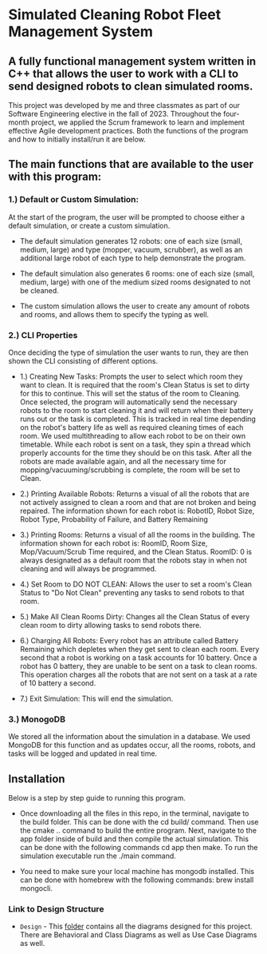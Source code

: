 # Simulated Cleaning Robot Fleet Management System

## A fully functional management system written in C++ that allows the user to work with a CLI to send designed robots to clean simulated rooms.

This project was developed by me and three classmates as part of our Software Engineering elective  in the fall of 2023. Throughout the four-month project, we applied the Scrum framework to learn and implement effective Agile development practices. Both the functions of the program and how to initially install/run it are below. 

## The main functions that are available to the user with this program:

### 1.) Default or Custom Simulation: 
At the start of the program, the user will be prompted to choose either a default simulation, or create a custom simulation.

* The default simulation generates 12 robots: one of each size (small, medium, large) and type (mopper, vacuum, scrubber), as well as an additional large robot of each type to help demonstrate the program.
  
* The default simulation also generates 6 rooms: one of each size (small, medium, large) with one of the medium sized rooms designated to not be cleaned.
  
* The custom simulation allows the user to create any amount of robots and rooms, and allows them to specify the typing as well.

### 2.) CLI Properties
Once deciding the type of simulation the user wants to run, they are then shown the CLI consisting of different options. 

* 1.) Creating New Tasks: Prompts the user to select which room they want to clean. It is required that the room's Clean Status is set to dirty for this to continue. This will set the status of the room to Cleaning. Once selected, the program will automatically send the necessary robots to the room to start cleaning it and will return when their battery runs out or the task is completed. This is tracked in real time depending on the robot's battery life as well as required cleaning times of each room. We used multithreading to allow each robot to be on their own timetable. While each robot is sent on a task, they spin a thread which properly accounts for the time they should be on this task. After all the robots are made available again, and all the necessary time for mopping/vacuuming/scrubbing is complete, the room will be set to Clean.
  
* 2.) Printing Available Robots: Returns a visual of all the robots that are not actively assigned to clean a room and that are not broken and being repaired. The information shown for each robot is: RobotID, Robot Size, Robot Type, Probability of Failure, and Battery Remaining
  
* 3.) Printing Rooms: Returns a visual of all the rooms in the building. The information shown for each robot is: RoomID, Room Size, Mop/Vacuum/Scrub Time required, and the Clean Status. RoomID: 0 is always designated as a default room that the robots stay in when not cleaning and will always be programmed.

* 4.) Set Room to DO NOT CLEAN: Allows the user to set a room's Clean Status to "Do Not Clean" preventing any tasks to send robots to that room.

* 5.) Make All Clean Rooms Dirty: Changes all the Clean Status of every clean room to dirty allowing tasks to send robots there.

* 6.) Charging All Robots: Every robot has an attribute called Battery Remaining which depletes when they get sent to clean each room. Every second that a robot is working on a task accounts for 10 battery. Once a robot has 0 battery, they are unable to be sent on a task to clean rooms. This operation charges all the robots that are not sent on a task at a rate of 10 battery a second.

* 7.) Exit Simulation: This will end the simulation.

### 3.) MonogoDB
We stored all the information about the simulation in a database. We used MongoDB for this function and as updates occur, all the rooms, robots, and tasks will be logged and updated in real time.


## Installation
Below is a step by step guide to running this program. 

* Once downloading all the files in this repo, in the terminal, navigate to the build folder. This can be done with the cd build/ command. Then use the cmake .. command to build the entire program. Next, navigate to the app folder inside of build and then compile the actual simulation. This can be done with the following commands cd app then make. To run the simulation executable run the ./main command.

* You need to make sure your local machine has mongodb installed. This can be done with homebrew with the following commands: brew install mongocli.


### Link to Design Structure
+ `Design` - This [folder](docs/design/DESIGN.md) contains all the diagrams designed for this project. There are Behavioral and Class Diagrams as well as Use Case Diagrams as well.


